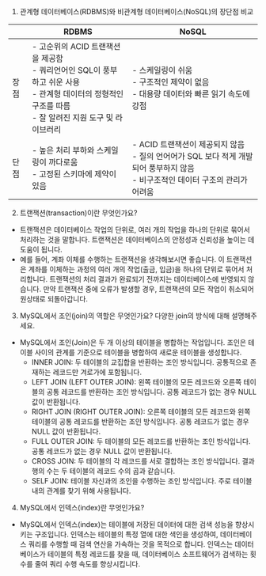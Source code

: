 1. 관계형 데이터베이스(RDBMS)와 비관계형 데이터베이스(NoSQL)의 장단점 비교

||RDBMS|NoSQL|
|---|---|---|
|장점|- 고순위의 ACID 트랜잭션을 제공함 <br> - 쿼리언어인 SQL이 풍부하고 쉬운 사용 <br> - 관계형 데이터의 정형적인 구조를 따름 <br> - 잘 알려진 지원 도구 및 라이브러리|- 스케일링이 쉬움 <br> - 구조적인 제약이 없음 <br> - 대용량 데이터와 빠른 읽기 속도에 강점|
|단점|- 높은 처리 부하와 스케일링이 까다로움 <br> - 고정된 스키마에 제약이 있음|- ACID 트랜잭션이 제공되지 않음 <br> - 질의 언어어가 SQL 보다 적게 개발되어 풍부하지 않음 <br> - 비구조적인 데이터 구조의 관리가 어려움|

2. 트랜잭션(transaction)이란 무엇인가요?

- 트랜잭션은 데이터베이스 작업의 단위로, 여러 개의 작업을 하나의 단위로 묶어서 처리하는 것을 말합니다. 트랜잭션은 데이터베이스의 안정성과 신뢰성을 높이는 데 도움이 됩니다.
- 예를 들어, 계좌 이체를 수행하는 트랜잭션을 생각해보시면 좋습니다. 이 트랜잭션은 계좌를 이체하는 과정의 여러 개의 작업(출금, 입금)을 하나의 단위로 묶어서 처리합니다. 트랜잭션의 처리 결과가 완료되기 전까지는 데이터베이스에 반영되지 않습니다. 만약 트랜잭션 중에 오류가 발생할 경우, 트랜잭션의 모든 작업이 취소되어 원상태로 되돌아갑니다.

3. MySQL에서 조인(join)의 역할은 무엇인가요? 다양한 join의 방식에 대해 설명해주세요.

- MySQL에서 조인(Join)은 두 개 이상의 테이블을 병합하는 작업입니다. 조인은 테이블 사이의 관계를 기준으로 테이블을 병합하여 새로운 테이블을 생성합니다.
  - INNER JOIN: 두 테이블의 교집합을 반환하는 조인 방식입니다. 공통적으로 존재하는 레코드만 겨로가에 포함됩니다.
  - LEFT JOIN (LEFT OUTER JOIN): 왼쪽 테이블의 모든 레코드와 오른쪽 테이블의 공통 레코드를 반환하는 조인 방식입니다. 공통 레코드가 없는 경우 NULL 값이 반환됩니다.
  - RIGHT JOIN (RIGHT OUTER JOIN): 오른쪽 테이블의 모든 레코드와 왼쪽 테이블의 공통 레코드를 반환하는 조인 방식입니다. 공통 레코드가 없는 경우 NULL 값이 반환됩니다.
  - FULL OUTER JOIN: 두 테이블의 모든 레코드를 반환하는 조인 방식입니다. 공통 레코드가 없는 경우 NULL 값이 반환됩니다.
  - CROSS JOIN: 두 테이블의 각 레코드를 서로 결합하는 조인 방식입니다. 결과 행의 수는 두 테이블의 레코드 수의 곱과 같습니다.
  - SELF JOIN: 테이블 자신과의 조인을 수행하는 조인 방식입니다. 주로 테이블 내의 관계를 찾기 위해 사용됩니다.
  

4. MySQL에서 인덱스(index)란 무엇인가요?

- MySQL에서 인덱스(index)는 테이블에 저장된 데이터에 대한 검색 성능을 향상시키는 구조입니다. 인덱스는 테이블의 특정 열에 대한 색인을 생성하여, 데이터베이스 쿼리를 수행할 때 검색 연산을 가속하는 것을 목적으로 합니다. 인덱스는 데이터베이스가 테이블의 특정 레코드를 찾을 때, 데이터베이스 소프트웨어가 검색하는 횟수를 줄여 쿼리 수행 속도를 향상시킵니다.
